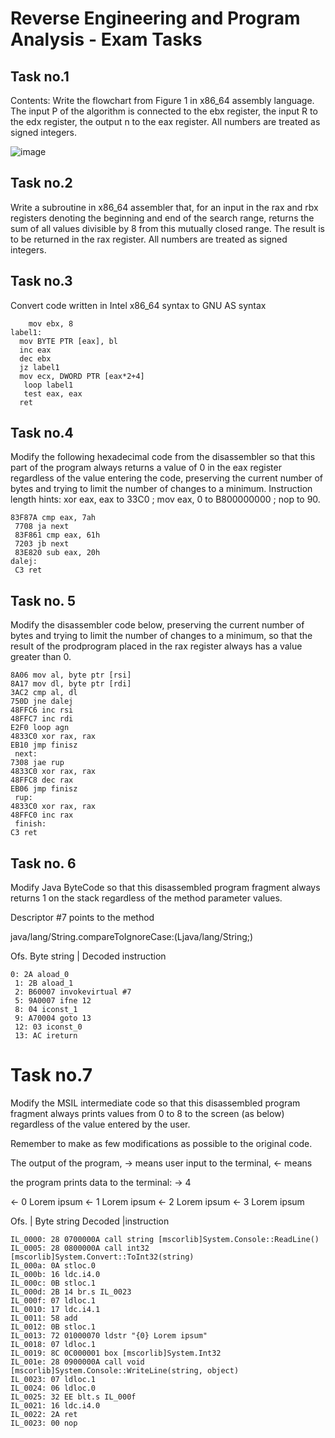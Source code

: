 # Reverse Engineering and Program Analysis - Exam Tasks

## Task no.1

Contents: Write the flowchart from Figure 1 in x86_64 assembly language. The input P of the algorithm is connected to the ebx register, the input R to the edx register, the output n to the eax register. All numbers are treated as signed integers.

![image](https://github.com/user-attachments/assets/50081ea3-567a-4436-9a3d-d67f2f21ec0c)

## Task no.2

Write a subroutine in x86_64 assembler that, for an input in the rax and rbx registers denoting the beginning and end of the search range, returns the sum of all values ​​divisible by 8 from this mutually closed range. The result is to be returned in the rax register. All numbers are treated as signed integers.

## Task no.3

Convert code written in Intel x86_64 syntax to GNU AS syntax

```
    mov ebx, 8
label1:
  mov BYTE PTR [eax], bl
  inc eax
  dec ebx
  jz label1
  mov ecx, DWORD PTR [eax*2+4]
   loop label1
   test eax, eax
  ret
```
## Task no.4

Modify the following hexadecimal code from the disassembler so that this part of the program always returns a value of 0 in the eax register regardless of the value entering the code, preserving the current number of bytes and trying to limit the number of changes to a minimum. Instruction length hints: xor eax, eax to 33C0 ; mov eax, 0 to B800000000 ; nop to 90.

```
83F87A cmp eax, 7ah
 7708 ja next
 83F861 cmp eax, 61h
 7203 jb next
 83E820 sub eax, 20h
dalej:
 C3 ret
```
## Task no. 5

Modify the disassembler code below, preserving the current number of bytes and trying to limit the number of changes to a minimum, so that the result of the prodprogram placed in the rax register always has a value greater than 0.

```
8A06 mov al, byte ptr [rsi]
8A17 mov dl, byte ptr [rdi]
3AC2 cmp al, dl
750D jne dalej
48FFC6 inc rsi
48FFC7 inc rdi
E2F0 loop agn
4833C0 xor rax, rax
EB10 jmp finisz
 next:
7308 jae rup
4833C0 xor rax, rax
48FFC8 dec rax
EB06 jmp finisz
 rup:
4833C0 xor rax, rax
48FFC0 inc rax
 finish:
C3 ret
```
## Task no. 6

Modify Java ByteCode so that this disassembled program fragment always returns 1 on the stack regardless of the method parameter values.

Descriptor #7 points to the method

java/lang/String.compareToIgnoreCase:(Ljava/lang/String;)

Ofs. Byte string | Decoded instruction

```
0: 2A aload_0
 1: 2B aload_1
 2: B60007 invokevirtual #7
 5: 9A0007 ifne 12
 8: 04 iconst_1
 9: A70004 goto 13
 12: 03 iconst_0
 13: AC ireturn
```

# Task no.7

Modify the MSIL intermediate code so that this disassembled program fragment always prints values ​​from 0 to 8 to the screen (as below) regardless of the value entered by the user.

Remember to make as few modifications as possible to the original code.

The output of the program, -> means user input to the terminal, <- means

the program prints data to the terminal: -> 4

<- 0 Lorem ipsum
<- 1 Lorem ipsum
<- 2 Lorem ipsum
<- 3 Lorem ipsum

Ofs. | Byte string Decoded |instruction
```
IL_0000: 28 0700000A call string [mscorlib]System.Console::ReadLine()
IL_0005: 28 0800000A call int32 [mscorlib]System.Convert::ToInt32(string)
IL_000a: 0A stloc.0
IL_000b: 16 ldc.i4.0
IL_000c: 0B stloc.1
IL_000d: 2B 14 br.s IL_0023
IL_000f: 07 ldloc.1
IL_0010: 17 ldc.i4.1
IL_0011: 58 add
IL_0012: 0B stloc.1
IL_0013: 72 01000070 ldstr "{0} Lorem ipsum"
IL_0018: 07 ldloc.1
IL_0019: 8C 0C000001 box [mscorlib]System.Int32
IL_001e: 28 0900000A call void [mscorlib]System.Console::WriteLine(string, object)
IL_0023: 07 ldloc.1
IL_0024: 06 ldloc.0
IL_0025: 32 EE blt.s IL_000f
IL_0021: 16 ldc.i4.0
IL_0022: 2A ret
IL_0023: 00 nop
```
